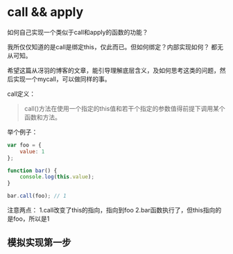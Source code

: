 # call && apply

如何自己实现一个类似于call和apply的函数的功能？ 

我所仅仅知道的是call是绑定this，仅此而已。但如何绑定？内部实现如何？ 都无从可知。

希望这篇从冴羽的博客的文章，能引导理解底层含义，及如何思考这类的问题，然后实现一个mycall，可以做同样的事。

call定义：
>call()方法在使用一个指定的this值和若干个指定的参数值得前提下调用某个函数和方法。

举个例子：

```js
var foo = {
    value: 1
};

function bar() {
    console.log(this.value);
}

bar.call(foo); // 1
```

注意两点：
1.call改变了this的指向，指向到foo
2.bar函数执行了，但this指向的是foo，所以是1

## 模拟实现第一步
